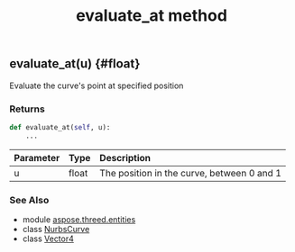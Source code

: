 ﻿---
title: evaluate_at method
second_title: Aspose.3D for Python via .NET API References
description: 
type: docs
weight: 30
url: /python-net/aspose.threed.entities/nurbscurve/evaluate_at/
is_root: false
---

## evaluate_at(u) {#float}

Evaluate the curve's point at specified position


### Returns 





```python
def evaluate_at(self, u):
    ...
```


| Parameter | Type | Description |
| :- | :- | :- |
| u | float | The position in the curve, between 0 and 1 |



### See Also
* module [aspose.threed.entities](../../)
* class [NurbsCurve](/3d/python-net/aspose.threed.entities/nurbscurve)
* class [Vector4](/3d/python-net/aspose.threed.utilities/vector4)
